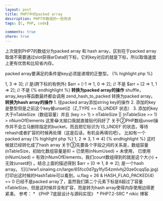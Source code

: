 ```yaml
---
layout: post
title: PHP7中的packed array
description: PHP7中数组的一些改进
tags: [C, PHP, code]

comments: true
share: true
---
```

上次提到PHP7的数组分为packed array 和 hash array，区别在于packed array取值不需要通过slot获得arData的下标，它的key对应的就是下标，所以取值速度上更有优势和比较省内存。

packed array要满足的条件是key必须是递增的正整型。
{% highlight php %}
<?php
$arr = [1, 2, 3]; // 是
$arr = [ 1 => 1, 3 => 3]; // 是(跨下标的有例外)
$arr = [-1 => 1, 0 => 2]; // 不是
$arr = [2 => 1, 1 => 2]; // 不是

{% endhighlight %}

<b>转换为packed array的操作</b>   
shuffle，array_keys等函数最终都会调用 zend_hash_to_packed 转换为packed array。


<b>转换为hash array的操作</b>   
1. 往packed array添加string key的操作
2. 添加的key是整型但是之前这个key被unset过（Z_TYPE == IS_UNDEF 状态）
3. 添加的key 大于nTableSize（数组容量）并且 (key >> 1) > nTableSize || (nTableSize >> 1) > nNumOfElements 这里😂太拗口我就直接贴代码好了

关于②PHP数组unset操作并不会立马删除指定的bucket，而且把它标识为`IS_UNDEF`的状态，等待rehash或者扩容的时候再处理（这是后话，有机会再填坑吧）。  
比如有一个packed array 
{% highlight php %}
<?php
$arr = [1, 2, 3];
unset($arr[1]);
$arr[1] = 4; 
// output
$arr == [0 => 1, 2 => 3, 1 => 4]
{% endhighlight %}
这时候就已经转化成了hash array

关于③先要各个字段之间的关系是，数组容量(nTableSize，初始化数组容量是8) = 已使用(nNumUsed) + 未使用， 已使用(nNumUsed) = 有效(nNumOfElements，我们count数组得到的就是这个大小) + 无效(unset的) 。结合上面的描述得到 $arr = [0 => 1, 8 => 2]; 是一个hash array。

![](//ww1.sinaimg.cn/large/65fcc0d7gy1fyl54zmlvhj20ze0cqq5p.jpg)

打印出这时候的HashTable可以看到，u.flag = 26 & HASH_FLAG_PACKED(4) == 0 已经不是packed array了，虽然我们第二个元素下标是8超过了容量nTableSize，但是这时候并没有扩容，而是转为hash array使得内存使用边得更紧凑。

参考：
* 《PHP 7底层设计与源码实现》
* PHP7.2-SRC
* nikic 博客